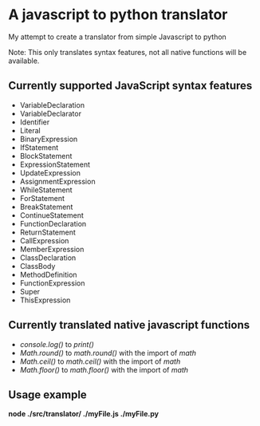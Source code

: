 # A javascript to python translator 
My attempt to create a translator from simple Javascript to python

Note: This only translates syntax features, not all native functions will be available.
## Currently supported JavaScript syntax features
- VariableDeclaration
- VariableDeclarator
- Identifier
- Literal
- BinaryExpression
- IfStatement
- BlockStatement
- ExpressionStatement
- UpdateExpression
- AssignmentExpression
- WhileStatement
- ForStatement
- BreakStatement
- ContinueStatement
- FunctionDeclaration
- ReturnStatement
- CallExpression
- MemberExpression
- ClassDeclaration
- ClassBody
- MethodDefinition
- FunctionExpression
- Super
- ThisExpression
## Currently translated native javascript functions
- *console.log()* to *print()*
- *Math.round()* to *math.round()* with the import of *math*
- *Math.ceil()* to *math.ceil()* with the import of *math*
- *Math.floor()* to *math.floor()* with the import of *math*
## Usage example 
**node ./src/translator/ ./myFile.js ./myFile.py**
